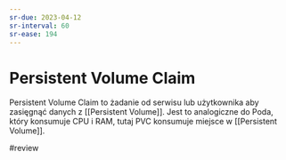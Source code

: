 ```yaml
---
sr-due: 2023-04-12
sr-interval: 60
sr-ease: 194
---
```


# Persistent Volume Claim
Persistent Volume Claim to żadanie od serwisu lub użytkownika aby zasięgnąć danych z [[Persistent Volume]]. Jest to analogiczne do Poda, który konsumuje CPU i RAM, tutaj PVC konsumuje miejsce w [[Persistent Volume]].

#review 